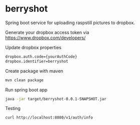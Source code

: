 # berryshot #
Spring boot service for uploading raspstill pictures to dropbox.

Generate your dropbox access token via https://www.dropbox.com/developers/

Update dropbox properties
```bash
dropbox.auth.code={yourAuthCode}
dropbox.identifier=berryshot
```

Create package with maven
```bash
mvn clean package
```

Run spring boot app
```bash
java -jar target/berryshot-0.0.1-SNAPSHOT.jar
```

Testing
```
curl http://localhost:8080/v1/auth/info
```
